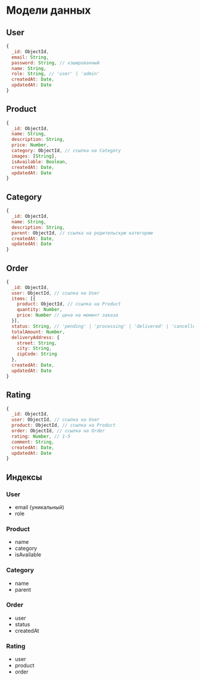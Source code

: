 # Модели данных

## User

```javascript
{
  _id: ObjectId,
  email: String,
  password: String, // хэшированный
  name: String,
  role: String, // 'user' | 'admin'
  createdAt: Date,
  updatedAt: Date
}
```

## Product

```javascript
{
  _id: ObjectId,
  name: String,
  description: String,
  price: Number,
  category: ObjectId, // ссылка на Category
  images: [String],
  isAvailable: Boolean,
  createdAt: Date,
  updatedAt: Date
}
```

## Category

```javascript
{
  _id: ObjectId,
  name: String,
  description: String,
  parent: ObjectId, // ссылка на родительскую категорию
  createdAt: Date,
  updatedAt: Date
}
```

## Order

```javascript
{
  _id: ObjectId,
  user: ObjectId, // ссылка на User
  items: [{
    product: ObjectId, // ссылка на Product
    quantity: Number,
    price: Number // цена на момент заказа
  }],
  status: String, // 'pending' | 'processing' | 'delivered' | 'cancelled'
  totalAmount: Number,
  deliveryAddress: {
    street: String,
    city: String,
    zipCode: String
  },
  createdAt: Date,
  updatedAt: Date
}
```

## Rating

```javascript
{
  _id: ObjectId,
  user: ObjectId, // ссылка на User
  product: ObjectId, // ссылка на Product
  order: ObjectId, // ссылка на Order
  rating: Number, // 1-5
  comment: String,
  createdAt: Date,
  updatedAt: Date
}
```

## Индексы

### User
- email (уникальный)
- role

### Product
- name
- category
- isAvailable

### Category
- name
- parent

### Order
- user
- status
- createdAt

### Rating
- user
- product
- order 